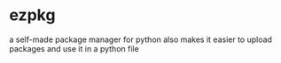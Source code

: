 # ezpkg
a self-made package manager for python also makes it easier to upload packages and use it in a python file
